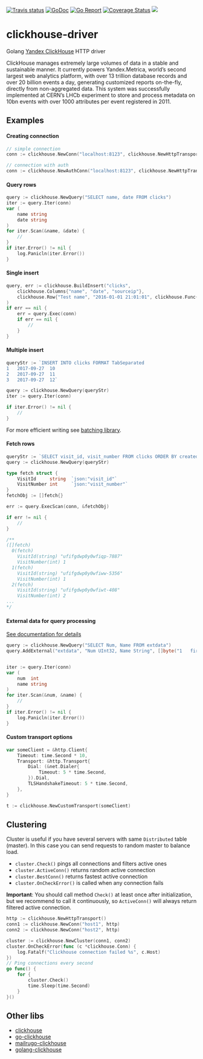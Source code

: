 [![Travis status](https://img.shields.io/travis/undiabler/clickhouse-driver.svg)](https://travis-ci.org/undiabler/clickhouse-driver) 
[![GoDoc](https://godoc.org/github.com/undiabler/clickhouse-driver?status.svg)](https://godoc.org/github.com/undiabler/clickhouse-driver)
[![Go Report](https://goreportcard.com/badge/github.com/undiabler/clickhouse-driver)](https://goreportcard.com/report/github.com/undiabler/clickhouse-driver) 
[![Coverage Status](https://img.shields.io/coveralls/undiabler/clickhouse-driver.svg)](https://coveralls.io/github/undiabler/clickhouse-driver) 
![](https://img.shields.io/github/license/undiabler/clickhouse-driver.svg)

# clickhouse-driver

Golang [Yandex ClickHouse](https://clickhouse.yandex/) HTTP driver

ClickHouse manages extremely large volumes of data in a stable and sustainable manner.
It currently powers Yandex.Metrica, world’s second largest web analytics platform,
with over 13 trillion database records and over 20 billion events a day, generating
customized reports on-the-fly, directly from non-aggregated data. This system was
successfully implemented at CERN’s LHCb experiment to store and process metadata on
10bn events with over 1000 attributes per event registered in 2011.

## Examples

#### Creating connection
```go
// simple connection
conn := clickhouse.NewConn("localhost:8123", clickhouse.NewHttpTransport())

// connection with auth
conn := clickhouse.NewAuthConn("localhost:8123", clickhouse.NewHttpTransport(),"username","password")
```

#### Query rows
```go
query := clickhouse.NewQuery("SELECT name, date FROM clicks")
iter := query.Iter(conn)
var (
    name string
    date string
)
for iter.Scan(&name, &date) {
    //
}
if iter.Error() != nil {
    log.Panicln(iter.Error())
}
```

#### Single insert
```go
query, err := clickhouse.BuildInsert("clicks",
    clickhouse.Columns{"name", "date", "sourceip"},
    clickhouse.Row{"Test name", "2016-01-01 21:01:01", clickhouse.Func{"IPv4StringToNum", "192.0.2.192"}},
)
if err == nil {
    err = query.Exec(conn)
    if err == nil {
        //
    }
}
```

#### Multiple insert
```go
queryStr := `INSERT INTO clicks FORMAT TabSeparated
1	2017-09-27	10
2	2017-09-27	11
3	2017-09-27	12`

query := clickhouse.NewQuery(queryStr)
iter := query.Iter(conn)

if iter.Error() != nil {
    //
}
```
For more efficient writing see [batching library](https://github.com/undiabler/yadb).

#### Fetch rows
```go
queryStr := `SELECT visit_id, visit_number FROM clicks ORDER BY created_at DESC LIMIT 5`
query := clickhouse.NewQuery(queryStr)

type fetch struct {
    VisitId     string  `json:"visit_id"`
    VisitNumber int     `json:"visit_number"`
}
fetchObj := []fetch{}

err := query.ExecScan(conn, &fetchObj)

if err != nil {
    //
}

/**
([]fetch)
  0(fetch)
    VisitId(string) "ufifgdwp0y0wfiqp-7887"
    VisitNumber(int) 1
  1(fetch)
    VisitId(string) "ufifgdwp0y0wfiww-5356"
    VisitNumber(int) 1
  2(fetch)
    VisitId(string) "ufifgdwp0y0wfiwt-408"
    VisitNumber(int) 2
...
*/
```

#### External data for query processing
[See documentation for details](https://clickhouse.yandex/reference_en.html#External%20data%20for%20query%20processing) 
```go
query := clickhouse.NewQuery("SELECT Num, Name FROM extdata")
query.AddExternal("extdata", "Num UInt32, Name String", []byte("1	first\n2	second")) // tab separated


iter := query.Iter(conn)
var (
    num  int
    name string
)
for iter.Scan(&num, &name) {
    //
}
if iter.Error() != nil {
    log.Panicln(iter.Error())
}
```

#### Custom transport options
```go
var someClient = &http.Client{
    Timeout: time.Second * 10,
    Transport: &http.Transport{
        Dial: (&net.Dialer{
            Timeout: 5 * time.Second,
        }).Dial,
        TLSHandshakeTimeout: 5 * time.Second,
    },
}

t := clickhouse.NewCustomTransport(someClient)
```

## Clustering

Cluster is useful if you have several servers with same `Distributed` table (master). In this case you can send
requests to random master to balance load.

* `cluster.Check()` pings all connections and filters active ones
* `cluster.ActiveConn()` returns random active connection
* `cluster.BestConn()` returns fastest active connection
* `cluster.OnCheckError()` is called when any connection fails

**Important**: You should call method `Check()` at least once after initialization, but we recommend
to call it continuously, so `ActiveConn()` will always return filtered active connection.

```go
http := clickhouse.NewHttpTransport()
conn1 := clickhouse.NewConn("host1", http)
conn2 := clickhouse.NewConn("host2", http)

cluster := clickhouse.NewCluster(conn1, conn2)
cluster.OnCheckError(func (c *clickhouse.Conn) {
    log.Fatalf("Clickhouse connection failed %s", c.Host)
})
// Ping connections every second
go func() {
    for {
        cluster.Check()
        time.Sleep(time.Second)
    }
}()
```

## Other libs

- [clickhouse](https://github.com/kshvakov/clickhouse/)
- [go-clickhouse](https://github.com/roistat/go-clickhouse)
- [mailrugo-clickhouse](https://github.com/mailru/go-clickhouse)
- [golang-clickhouse](https://github.com/leprosus/golang-clickhouse)